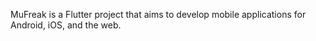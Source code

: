 

MuFreak is a Flutter project that aims to develop mobile applications for Android, iOS, and the web.